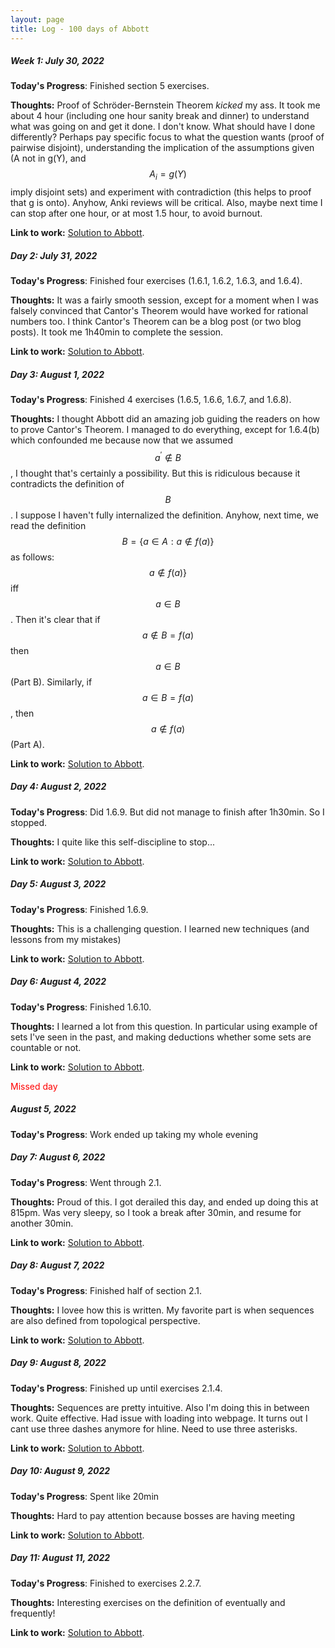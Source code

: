 ```yaml
---
layout: page
title: Log - 100 days of Abbott
---
```



##### Week 1: July 30, 2022

**Today's Progress**: 
Finished section 5 exercises.

**Thoughts:** 
Proof of Schröder-Bernstein Theorem _kicked_ my ass. It took me about 4 hour (including one hour sanity break and dinner) to understand what was going on and get it done. I don't know. What should have I done differently? Perhaps pay specific focus to what the question wants (proof of pairwise disjoint), understanding the implication of the assumptions given (A not in g(Y), and $$A_{i} = g(Y)$$ imply disjoint sets) and experiment with contradiction (this helps to proof that g is onto). Anyhow, Anki reviews will be critical. Also, maybe next time I can stop after one hour, or at most 1.5 hour, to avoid burnout.

**Link to work:** 
[Solution to Abbott](https://zul.rocks/abbott-solution/).


<div class="divider"></div>

##### Day 2: July 31, 2022

**Today's Progress**: Finished four exercises (1.6.1, 1.6.2, 1.6.3, and 1.6.4).

**Thoughts:** It was a fairly smooth session, except for a moment when I was falsely convinced that Cantor's Theorem would have worked for rational numbers too. I think Cantor's Theorem can be a blog post (or two blog posts). It took me 1h40min to complete the session.

**Link to work:** [Solution to Abbott](https://zul.rocks/abbott-solution/).



<div class="divider"></div>

##### Day 3: August 1, 2022

**Today's Progress**: Finished 4 exercises (1.6.5, 1.6.6, 1.6.7, and 1.6.8).

**Thoughts:** I thought Abbott did an amazing job guiding the readers on how to prove Cantor's Theorem. I managed to do everything, except for 1.6.4(b) which confounded me because now that we assumed $$a^{\prime} \notin B$$, I thought that's certainly a possibility. But this is ridiculous because it contradicts the definition of $$B$$.  I suppose I haven't fully internalized the definition. Anyhow, next time, we read the definition $$B = \{ a \in A : a \notin f ( a ) \}$$ as follows: $$a \notin f ( a ) \}$$ iff $$a \in B$$. Then it's clear that if $$a \notin B = f(a)$$ then $$a \in B$$ (Part B). Similarly, if $$a \in B = f(a)$$, then $$a \notin f(a)$$ (Part A).

**Link to work:** [Solution to Abbott](https://zul.rocks/abbott-solution/).



<div class="divider"></div>

##### Day 4: August 2, 2022

**Today's Progress**: Did 1.6.9. But did not manage to finish after 1h30min. So I stopped.

**Thoughts:** I quite like this self-discipline to stop...

**Link to work:** [Solution to Abbott](https://zul.rocks/abbott-solution/).



<div class="divider"></div>

##### Day 5: August 3, 2022

**Today's Progress**: Finished 1.6.9.

**Thoughts:** This is a challenging question. I learned new techniques (and lessons from my mistakes)

**Link to work:** [Solution to Abbott](https://zul.rocks/abbott-solution/).



<div class="divider"></div>

##### Day 6: August 4, 2022

**Today's Progress**: Finished 1.6.10.

**Thoughts:** I learned a lot from this question. In particular using example of sets I've seen in the past, and making deductions whether some sets are countable or not.

**Link to work:** [Solution to Abbott](https://zul.rocks/abbott-solution/).



<div class="divider"></div>

<span style=color:red>Missed day</span>

##### August 5, 2022

**Today's Progress**: Work ended up taking my whole evening

<div class="divider"></div>

##### Day 7: August 6, 2022

**Today's Progress**: Went through 2.1.

**Thoughts:** Proud of this. I got derailed this day, and ended up doing this at 815pm. Was very sleepy, so I took a break after 30min, and resume for another 30min.

**Link to work:** [Solution to Abbott](https://zul.rocks/abbott-solution/).



<div class="divider"></div>

##### Day 8: August 7, 2022

**Today's Progress**: Finished half of section 2.1.

**Thoughts:** I lovee how this is written. My favorite part is when sequences are also defined from topological perspective.

**Link to work:** [Solution to Abbott](https://zul.rocks/abbott-solution/).



<div class="divider"></div>

##### Day 9: August 8, 2022

**Today's Progress**: Finished up until exercises 2.1.4.

**Thoughts:** Sequences are pretty intuitive. Also I'm doing this in between work. Quite effective. Had issue with loading into webpage. It turns out I cant use three dashes anymore for hline. Need to use three asterisks.

**Link to work:** [Solution to Abbott](https://zul.rocks/abbott-solution/).



<div class="divider"></div>

##### Day 10: August 9, 2022

**Today's Progress**: Spent like 20min

**Thoughts:** Hard to pay attention because bosses are having meeting

**Link to work:** [Solution to Abbott](https://zul.rocks/abbott-solution/).



<div class="divider"></div>

##### Day 11: August 11, 2022

**Today's Progress**: Finished to exercises 2.2.7.

**Thoughts:** Interesting exercises on the definition of eventually and frequently!

**Link to work:** [Solution to Abbott](https://zul.rocks/abbott-solution/).



<div class="divider"></div>




